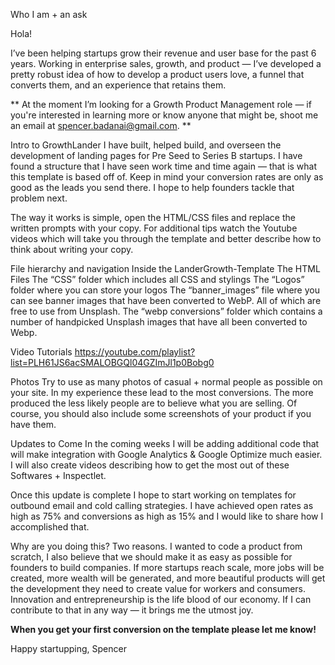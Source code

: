 Who I am + an ask

Hola!

I’ve been helping startups grow their revenue and user base for the past 6 years. Working in enterprise sales, growth, and product — I’ve developed a pretty robust idea of how to develop a product users love, a funnel that converts them, and an experience that retains them.

** At the moment I’m looking for a Growth Product Management role — if you're interested in learning more or know anyone that might be, shoot me an email at spencer.badanai@gmail.com. **

Intro to GrowthLander
I have built, helped build, and overseen the development of landing pages for Pre Seed to Series B startups. I have found a structure that I have seen work time and time again — that is what this template is based off of. Keep in mind your conversion rates are only as good as the leads you send there. I hope to help founders tackle that problem next.  

The way it works is simple, open the HTML/CSS files and replace the written prompts with your copy. For additional tips watch the Youtube videos which will take you through the template and better describe how to think about writing your copy.

File hierarchy and navigation
Inside the LanderGrowth-Template
The HTML Files
The “CSS” folder which includes all CSS and stylings
The “Logos” folder where you can store your logos
The “banner_images” file where you can see banner images that have been converted to WebP. All of which are free to use from Unsplash. 
The “webp conversions” folder which contains a number of handpicked Unsplash images that have all been converted to Webp.

Video Tutorials
https://youtube.com/playlist?list=PLH61JS6acSMALOBGQl04GZImJl1p0Bobg0

Photos
Try to use as many photos of casual + normal people as possible on your site. In my experience these lead to the most conversions. The more produced the less likely people are to believe what you are selling. Of course, you should also include some screenshots of your product if you have them.

Updates to Come
In the coming weeks I will be adding additional code that will make integration with Google Analytics & Google Optimize much easier. I will also create videos describing how to get the most out of these Softwares + Inspectlet. 

Once this update is complete I hope to start working on templates for outbound email and cold calling strategies. I have achieved open rates as high as 75% and conversions as high as 15% and I would like to share how I accomplished that. 

Why are you doing this?
Two reasons. I wanted to code a product from scratch, I also believe that we should make it as easy as possible for founders to build companies. If more startups reach scale, more jobs will be created, more wealth will be generated, and more beautiful products will get the development they need to create value for workers and consumers. Innovation and entrepreneurship is the life blood of our economy. If I can contribute to that in any way — it brings me the utmost joy.

**When you get your first conversion on the template please let me know!**

Happy startupping,
Spencer
